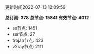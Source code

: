 更新时间2022-07-13 12:09:59

**总订阅: 378**
**总节点: 15841**
**有效节点: 4012**
- ss节点: 1451
- ssr节点: 27
- trojan节点: 423
- v2ray节点: 2111
